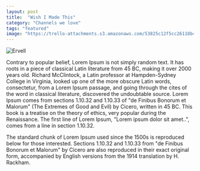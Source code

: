 ```yaml
---
layout: post
title:  "Wish I Made This"
category: "Channels we love"
tags: "featured"
image: "https://trello-attachments.s3.amazonaws.com/53825c12f5cc26118b4ed172/53dbf1f5d9405191696ddff8/1978x1656/7e058a12fd3c95b23fd912683a9a9ac6/Arena-Channel%26Connect3.jpg"
---
```

![Ervell][ervell-image]

Contrary to popular belief, Lorem Ipsum is not simply random text. It has roots in a piece of classical Latin literature from 45 BC, making it over 2000 years old. Richard McClintock, a Latin professor at Hampden-Sydney College in Virginia, looked up one of the more obscure Latin words, consectetur, from a Lorem Ipsum passage, and going through the cites of the word in classical literature, discovered the undoubtable source. Lorem Ipsum comes from sections 1.10.32 and 1.10.33 of "de Finibus Bonorum et Malorum" (The Extremes of Good and Evil) by Cicero, written in 45 BC. This book is a treatise on the theory of ethics, very popular during the Renaissance. The first line of Lorem Ipsum, "Lorem ipsum dolor sit amet..", comes from a line in section 1.10.32.

The standard chunk of Lorem Ipsum used since the 1500s is reproduced below for those interested. Sections 1.10.32 and 1.10.33 from "de Finibus Bonorum et Malorum" by Cicero are also reproduced in their exact original form, accompanied by English versions from the 1914 translation by H. Rackham.

[ezel]:        http://ezeljs.com/
[force-public]:   https://github.com/artsy/force-public
[isomorphic-links]: http://x.are.na/UdKZhKH
[ervell-image]: https://trello-attachments.s3.amazonaws.com/53825c12f5cc26118b4ed172/53dbf1f5d9405191696ddff8/1978x1656/7e058a12fd3c95b23fd912683a9a9ac6/Arena-Channel%26Connect3.jpg
